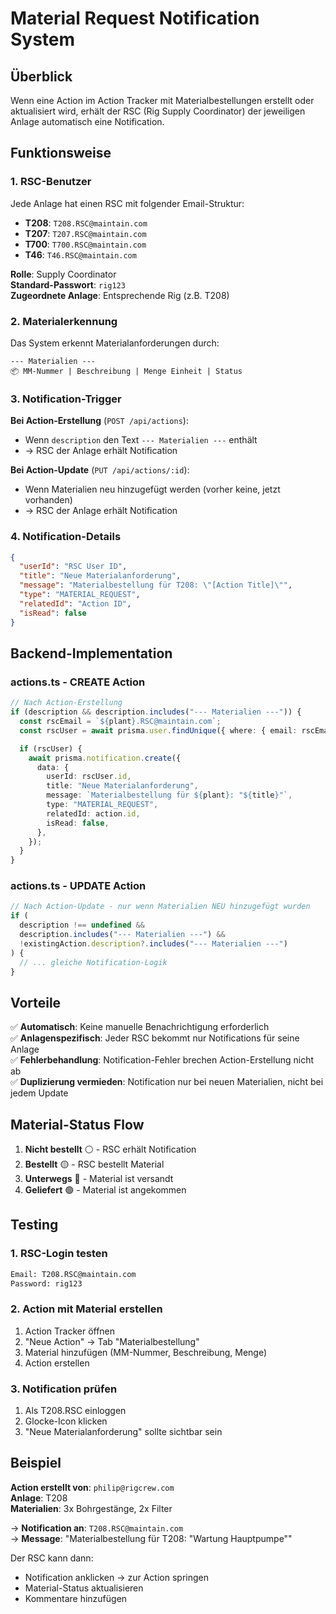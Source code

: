 # Material Request Notification System

## Überblick

Wenn eine Action im Action Tracker mit Materialbestellungen erstellt oder aktualisiert wird, erhält der RSC (Rig Supply Coordinator) der jeweiligen Anlage automatisch eine Notification.

## Funktionsweise

### 1. RSC-Benutzer

Jede Anlage hat einen RSC mit folgender Email-Struktur:

- **T208**: `T208.RSC@maintain.com`
- **T207**: `T207.RSC@maintain.com`
- **T700**: `T700.RSC@maintain.com`
- **T46**: `T46.RSC@maintain.com`

**Rolle**: Supply Coordinator  
**Standard-Passwort**: `rig123`  
**Zugeordnete Anlage**: Entsprechende Rig (z.B. T208)

### 2. Materialerkennung

Das System erkennt Materialanforderungen durch:

```
--- Materialien ---
📦 MM-Nummer | Beschreibung | Menge Einheit | Status
```

### 3. Notification-Trigger

**Bei Action-Erstellung** (`POST /api/actions`):

- Wenn `description` den Text `--- Materialien ---` enthält
- → RSC der Anlage erhält Notification

**Bei Action-Update** (`PUT /api/actions/:id`):

- Wenn Materialien neu hinzugefügt werden (vorher keine, jetzt vorhanden)
- → RSC der Anlage erhält Notification

### 4. Notification-Details

```json
{
  "userId": "RSC User ID",
  "title": "Neue Materialanforderung",
  "message": "Materialbestellung für T208: \"[Action Title]\"",
  "type": "MATERIAL_REQUEST",
  "relatedId": "Action ID",
  "isRead": false
}
```

## Backend-Implementation

### actions.ts - CREATE Action

```typescript
// Nach Action-Erstellung
if (description && description.includes("--- Materialien ---")) {
  const rscEmail = `${plant}.RSC@maintain.com`;
  const rscUser = await prisma.user.findUnique({ where: { email: rscEmail } });

  if (rscUser) {
    await prisma.notification.create({
      data: {
        userId: rscUser.id,
        title: "Neue Materialanforderung",
        message: `Materialbestellung für ${plant}: "${title}"`,
        type: "MATERIAL_REQUEST",
        relatedId: action.id,
        isRead: false,
      },
    });
  }
}
```

### actions.ts - UPDATE Action

```typescript
// Nach Action-Update - nur wenn Materialien NEU hinzugefügt wurden
if (
  description !== undefined &&
  description.includes("--- Materialien ---") &&
  !existingAction.description?.includes("--- Materialien ---")
) {
  // ... gleiche Notification-Logik
}
```

## Vorteile

✅ **Automatisch**: Keine manuelle Benachrichtigung erforderlich  
✅ **Anlagenspezifisch**: Jeder RSC bekommt nur Notifications für seine Anlage  
✅ **Fehlerbehandlung**: Notification-Fehler brechen Action-Erstellung nicht ab  
✅ **Duplizierung vermieden**: Notification nur bei neuen Materialien, nicht bei jedem Update

## Material-Status Flow

1. **Nicht bestellt** ⚪ - RSC erhält Notification
2. **Bestellt** 🟡 - RSC bestellt Material
3. **Unterwegs** 🔵 - Material ist versandt
4. **Geliefert** 🟢 - Material ist angekommen

## Testing

### 1. RSC-Login testen

```bash
Email: T208.RSC@maintain.com
Password: rig123
```

### 2. Action mit Material erstellen

1. Action Tracker öffnen
2. "Neue Action" → Tab "Materialbestellung"
3. Material hinzufügen (MM-Nummer, Beschreibung, Menge)
4. Action erstellen

### 3. Notification prüfen

1. Als T208.RSC einloggen
2. Glocke-Icon klicken
3. "Neue Materialanforderung" sollte sichtbar sein

## Beispiel

**Action erstellt von**: `philip@rigcrew.com`  
**Anlage**: T208  
**Materialien**: 3x Bohrgestänge, 2x Filter

→ **Notification an**: `T208.RSC@maintain.com`  
→ **Message**: "Materialbestellung für T208: \"Wartung Hauptpumpe\""

Der RSC kann dann:

- Notification anklicken → zur Action springen
- Material-Status aktualisieren
- Kommentare hinzufügen
